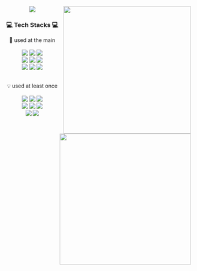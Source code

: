 <div align="center">
   <img src="https://capsule-render.vercel.app/api?type=waving&color=auto&height=310&section=header&text=Welcome&desc=Sejun's%20GitHub%20Profile&descAlign=60&fontSize=80&customColorList=0,1,2,3,4,5,6,7,8,9,10,11,12,13,14,15,16,17,18,19,20,21"/>
   
<!--    <img src="https://hits.seeyoufarm.com/api/count/incr/badge.svg?url=https%3A%2F%2Fgithub.com%2Fasjjun&count_bg=%23000000&title_bg=%23000000&icon=github.svg&icon_color=%23E7E7E7&title=GitHub&edge_flat=false"/> -->

   
   <img align="right" width="340px" src="http://mazassumnida.wtf/api/v2/generate_badge?boj=asjjun"/>
   

   <h3> 💻 Tech Stacks 💻 </h3>
   
   💪 used at the main<br><br>
   <img src="https://img.shields.io/badge/Java-007396?style=flat-square&logo=Java&logoColor=white"/>
   <img src="https://img.shields.io/badge/Python-3776AB?style=flat-square&logo=Python&logoColor=white"/>
   <img src="https://img.shields.io/badge/SpringBoot-6DB33F?style=flat-square&logo=SpringBoot&logoColor=white"/>
   <br>
   <img src="https://img.shields.io/badge/MySQL-4479A1?style=flat-square&logo=MySQL&logoColor=white"/>
   <img src="https://img.shields.io/badge/MariaDB-003545?style=flat-square&logo=MariaDB&logoColor=white"/>
   <img src="https://img.shields.io/badge/AWS-232F3E?style=flat-square&logo=Amazon-AWS&logoColor=white"/>
   <br>
   <img src="https://img.shields.io/badge/Numpy-013243?style=flat-square&logo=NumPy&logoColor=4ba6c9"/>
   <img src="https://img.shields.io/badge/TensorFlow-efefef?style=flat-square&logo=TensorFlow&logoColor=FF6F00"/>
   <img src="https://img.shields.io/badge/scikit learn-F7931E?style=flat-square&logo=scikit-learn&logoColor=white"/><br>
   
   <a href="https://github.com/anuraghazra/github-readme-stats">
      <img align="right" width="350px" src="https://github-readme-stats.vercel.app/api/top-langs/?username=asjjun&count_private=true&hide_border=true&hide=c%2B%2B&langs_count=8&layout=compact"/></a>
   
   <br>💡 used at least once<br><br>
   <img src="https://img.shields.io/badge/HTML5-E34F26?style=flat-square&logo=HTML5&logoColor=white"/>
   <img src="https://img.shields.io/badge/JavaScript-F7DF1E?style=flat-square&logo=JavaScript&logoColor=white"/>
   <img src="https://img.shields.io/badge/CSS-1572B6?style=flat-square&logo=CSS3&logoColor=white"/>
   <br>
   <img src="https://img.shields.io/badge/PHP-777BB4?style=flat-square&logo=php&logoColor=white"/>
   <img src="https://img.shields.io/badge/C-A8B9CC?style=flat-square&logo=C&logoColor=white"/>
   <img src="https://img.shields.io/badge/C%23-239120?style=flat-square&logo=C Sharp&logoColor=#239120"/>
   <br>
   <img src="https://img.shields.io/badge/Flask-000000?style=flat-square&logo=Flask&logoColor=white"/>
   <img src="https://img.shields.io/badge/BlockChain-121D33?style=flat-square&logo=Bitcoin-SV&logoColor=white"/><br><br>
   
   
<!--    <br>
   <a href="https://github.com/anuraghazra/github-readme-stats">
      <img width='450' src="https://github-readme-stats.vercel.app/api?username=asjjun&include_all_commits=true&count_private=true&hide_border=true&show_icons=true"/>
   </a>
   <a href="https://github.com/anuraghazra/github-readme-stats">
      <img src="https://github-readme-stats.vercel.app/api/top-langs/?username=asjjun&count_private=true&hide_border=true&hide=c%2B%2B&langs_count=8&layout=compact"/>    </a> -->
</div>
